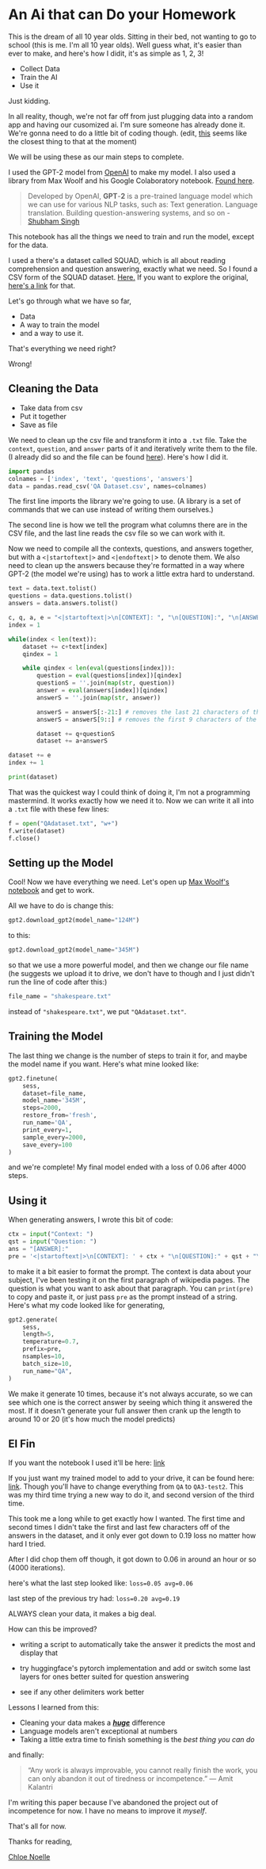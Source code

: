 # An Ai that can Do your Homework

This is the dream of all 10 year olds. Sitting in their bed, not wanting to go to school (this is me. I'm all 10 year olds). Well guess what, it's easier than ever to make, and here's how I didit, it's as simple as 1, 2, 3!

- Collect Data
- Train the AI
- Use it

Just kidding.

In all reality, though, we're not far off from just plugging data into a random app and having our cusomized ai. I'm sure someone has already done it. We're gonna need to do a little bit of coding though. (edit, [this](https://deepcognition.ai/) seems like the closest thing to that at the moment)

We will be using these as our main steps to complete.

I used the GPT-2 model from [OpenAI](https://openai.com/blog/better-language-models/) to make my model. I also used a library from Max Woolf and his Google Colaboratory notebook. [Found here](https://github.com/minimaxir/gpt-2-simple).

> Developed by OpenAI, **GPT**-**2** is a pre-trained language model which we can use for various NLP tasks, such as: Text generation. Language translation. Building question-answering systems, and so on - [Shubham Singh](https://www.analyticsvidhya.com/blog/author/shubham-singh/)

This notebook has all the things we need to train and run the model, except for the data.

I used a there's a dataset called SQUAD, which is all about reading comprehension and question answering, exactly what we need. So I found a CSV form of the SQUAD dataset. [Here.](https://www.kaggle.com/ananthu017/squad-csv-format) If you want to explore the original, [here's a link](https://rajpurkar.github.io/SQuAD-explorer/) for that.

Let's go through what we have so far,

- Data
- A way to train the model
- and a way to use it.

That's everything we need right?

Wrong!

## Cleaning the Data

- Take data from csv
- Put it together
- Save as file

We need to clean up the csv file and transform it into a `.txt` file. Take the `context`, `question`, and `answer` parts of it and iteratively write them to the file. (I already did so and the file can be found [here](https://gist.github.com/spronkoid/e721c592b98384923db9a6df4d6cf5e5)). Here's how I did it.

```python
import pandas
colnames = ['index', 'text', 'questions', 'answers']
data = pandas.read_csv('QA Dataset.csv', names=colnames)
```

The first line imports the library we're going to use. (A library is a set of commands that we can use instead of writing them ourselves.)

The second line is how we tell the program what columns there are in the CSV file, and the last line reads the csv file so we can work with it.

Now we need to compile all the contexts, questions, and answers together, but with a `<|startoftext|>` and `<|endoftext|`> to denote them. We also need to clean up the answers because they're formatted in a way where GPT-2 (the model we're using) has to work a little extra hard to understand.

```python
text = data.text.tolist()
questions = data.questions.tolist()
answers = data.answers.tolist()

c, q, a, e = "<|startoftext|>\n[CONTEXT]: ", "\n[QUESTION]:", "\n[ANSWER]:", "\n<|endoftext|>\n"
index = 1

while(index < len(text)):
    dataset += c+text[index]
    qindex = 1

    while qindex < len(eval(questions[index])):
        question = eval(questions[index])[qindex]
        questionS = ''.join(map(str, question))
        answer = eval(answers[index])[qindex]
        answerS = ''.join(map(str, answer))

        answerS = answerS[:-21:] # removes the last 21 characters of the answer
        answerS = answerS[9::] # removes the first 9 characters of the answer

        dataset += q+questionS
        dataset += a+answerS

dataset += e
index += 1

print(dataset)
```

That was the quickest way I could think of doing it, I'm not a programming mastermind. It works exactly how we need it to. Now we can write it all into a `.txt` file with these few lines:

```python
f = open("QAdataset.txt", "w+")
f.write(dataset)
f.close()
```

## Setting up the Model

Cool! Now we have everything we need. Let's open up [Max Woolf's notebook](https://colab.research.google.com/drive/1VLG8e7YSEwypxU-noRNhsv5dW4NfTGce) and get to work.

All we have to do is change this:

```python
gpt2.download_gpt2(model_name="124M")
```

to this:

```python
gpt2.download_gpt2(model_name="345M")
```

so that we use a more powerful model, and then we change our file name (he suggests we upload it to drive, we don't have to though and I just didn't run the line of code after this:)

```python
file_name = "shakespeare.txt"
```

instead of `"shakespeare.txt"`, we put `"QAdataset.txt"`.

## Training the Model

The last thing we change is the number of steps to train it for, and maybe the model name if you want. Here's what mine looked like:

```python
gpt2.finetune(
    sess,
    dataset=file_name,
    model_name='345M',
    steps=2000,
    restore_from='fresh',
    run_name='QA',
    print_every=1,
    sample_every=2000,
    save_every=100
)
```

and we're complete! My final model ended with a loss of 0.06 after 4000 steps.

## Using it

When generating answers, I wrote this bit of code:

```python
ctx = input("Context: ")
qst = input("Question: ")
ans = "[ANSWER]:"
pre = '<|startoftext|>\n[CONTEXT]: ' + ctx + "\n[QUESTION]:" + qst + "\n" + ans
```

to make it a bit easier to format the prompt. The context is data about your subject, I've been testing it on the first paragraph of wikipedia pages. The question is what you want to ask about that paragraph. You can `print(pre)` to copy and paste it, or just pass `pre` as the prompt instead of a string. Here's what my code looked like for generating,

```python
gpt2.generate(
    sess,
    length=5,
    temperature=0.7,
    prefix=pre,
    nsamples=10,
    batch_size=10,
    run_name="QA",
)
```

We make it generate 10 times, because it's not always accurate, so we can see which one is the correct answer by seeing which thing it answered the most. If it doesn't generate your full answer then crank up the length to around 10 or 20 (it's how much the model predicts)

## El Fin

If you want the notebook I used it'll be here: [link](https://colab.research.google.com/drive/1hGxYPTx0E515cPcY-_vWfsdHMJQ1hPP8)

If you just want my trained model to add to your drive, it can be found here: [link](https://drive.google.com/open?id=1vECDEYNRaH7Y785_YFDWiNpmnQde0_7O). Though you'll have to change everything from `QA` to `QA3-test2`. This was my third time trying a new way to do it, and second version of the third time.

This took me a long while to get exactly how I wanted. The first time and second times I didn't take the first and last few characters off of the answers in the dataset, and it only ever got down to 0.19 loss no matter how hard I tried.

After I did chop them off though, it got down to 0.06 in around an hour or so (4000 iterations).

here's what the last step looked like: `loss=0.05 avg=0.06`

last step of the previous try had: `loss=0.20 avg=0.19`

ALWAYS clean your data, it makes a big deal.

How can this be improved?

- writing a script to automatically take the answer it predicts the most and display that

- try huggingface's pytorch implementation and add or switch some last layers for ones better suited for question answering
- see if any other delimiters work better

Lessons I learned from this:

- Cleaning your data makes a <u>**_huge_**</u> difference
- Language models aren't exceptional at numbers
- Taking a little extra time to finish something is the _best thing you can do_

and finally:

> “Any work is always improvable, you cannot really finish the work, you can only abandon it out of tiredness or incompetence.” ― Amit Kalantri

I'm writing this paper because I've abandoned the project out of incompetence for now. I have no means to improve it _myself_.

That's all for now.

Thanks for reading,

[Chloe Noelle](spronkoid.medium.com)
